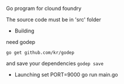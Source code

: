 Go program for clound foundry

The source code must be in 'src' folder

* Building 

need godep

`
 go get github.com/kr/godep
`

and save your dependencies
`
godep save
`


* Launching
set PORT=9000
go run main.go
